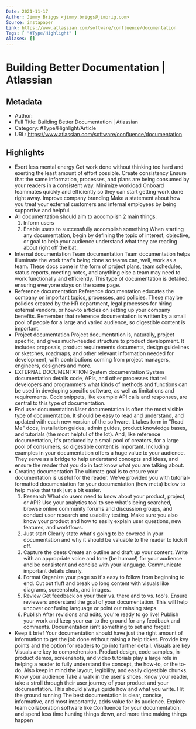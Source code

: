 ```yaml
---
Date: 2021-11-17
Author: Jimmy Briggs <jimmy.briggs@jimbrig.com>
Source: instapaper
Link: https://www.atlassian.com/software/confluence/documentation
Tags: [ "#Type/Highlight" ]
Aliases: []
---
```

# Building Better Documentation | Atlassian

## Metadata
- Author: 
- Full Title: Building Better Documentation | Atlassian
- Category: #Type/Highlight/Article
- URL: https://www.atlassian.com/software/confluence/documentation

## Highlights
- Exert less mental energy
  Get work done without thinking too hard and exerting the least amount of effort possible.
  Create consistency
  Ensure that the same information, processes, and plans are being consumed by your readers in a consistent way.
  Minimize workload
  Onboard teammates quickly and efficiently so they can start getting work done right away.
  Improve company branding
  Make a statement about how you treat your external customers and internal employees by being supportive and helpful.
- All documentation should aim to accomplish 2 main things:
  1. Inform users
  2. Enable users to successfully accomplish something
  When starting any documentation, begin by defining the topic of interest, objective, or goal to help your audience understand what they are reading about right off the bat.
- Internal documentation
  Team documentation
  Team documentation helps illuminate the work that's being done so teams can, well, work as a team. These docs come in the form of project plans, team schedules, status reports, meeting notes, and anything else a team may need to work functionally and efficiently. This type of documentation is detailed, ensuring everyone stays on the same page.
- Reference documentation
  Reference documentation educates the company on important topics, processes, and policies. These may be policies created by the HR department, legal processes for hiring external vendors, or how-to articles on setting up your company benefits. Remember that reference documentation is written by a small pool of people for a large and varied audience, so digestible content is important.
- Project documentation
  Project documentation is, naturally, project specific, and gives much-needed structure to product development. It includes proposals, product requirements documents, design guidelines or sketches, roadmaps, and other relevant information needed for development, with contributions coming from project managers, engineers, designers and more.
- EXTERNAL DOCUMENTATION
  System documentation
  System documentation details code, APIs, and other processes that tell developers and programmers what kinds of methods and functions can be used in developing specific software, as well as limitations and requirements. Code snippets, like example API calls and responses, are central to this type of documentation.
- End user documentation
  User documentation is often the most visible type of documentation. It should be easy to read and understand, and updated with each new version of the software. It takes form in "Read Me" docs, installation guides, admin guides, product knowledge bases, and tutorials (the most helpful of the lot). And, like reference documentation, it's produced by a small pool of creators, for a large pool of consumers, so digestible content is important.
  Including examples in your documentation offers a huge value to your audience. They serve as a bridge to help understand concepts and ideas, and ensure the reader that you do in fact know what you are talking about.
- Creating documentation
  The ultimate goal is to ensure your documentation is useful for the reader. We've provided you with tutorial-formatted documentation for your documentation (how meta) below to help make that task just a bit easier.
  1. Research
  What do users need to know about your product, project, or API? Use your analytics tool to see what's being searched, browse online community forums and discussion groups, and conduct user research and usability testing. Make sure you also know your product and how to easily explain user questions, new features, and workflows.
  2. Just start
  Clearly state what's going to be covered in your documentation and why it should be valuable to the reader to kick it off.
  3. Capture the deets
  Create an outline and draft up your content. Write with an appropriate voice and tone (be human!) for your audience and be consistent and concise with your language. Communicate important details clearly.
  4. Format
  Organize your page so it's easy to follow from beginning to end. Cut out fluff and break up long content with visuals like diagrams, screenshots, and images.
  5. Review
  Get feedback on your their vs. there and to vs. too's. Ensure reviewers understand the goal of your documentation. This will help uncover confusing language or point out missing steps.
  6. Publish
  After revisions and edits, you're ready to go live! Publish your work and keep your ear to the ground for any feedback and comments. Documentation isn't something to set and forget!
- Keep it brief
  Your documentation should have just the right amount of information to get the job done without raising a help ticket. Provide key points and the option for readers to go into further detail.
  Visuals are key
  Visuals are key to comprehension. Product design, code samples, in-product demos, screenshots, and video tutorials play a large role in helping a reader to fully understand the concept, the how-to, or the to-do. Also keep in mind the layout, legibility, and easily digestible chunks.
  Know your audience
  Take a walk in the user's shoes. Know your reader, take a stroll through their user journey of your product and your documentation. This should always guide how and what you write.
  Hit the ground running
  The best documentation is clear, concise, informative, and most importantly, adds value for its audience. Explore team collaboration software like Confluence for your documentation, and spend less time hunting things down, and more time making things happen
